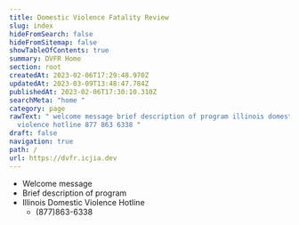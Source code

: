 ```yaml
---
title: Domestic Violence Fatality Review
slug: index
hideFromSearch: false
hideFromSitemap: false
showTableOfContents: true
summary: DVFR Home
section: root
createdAt: 2023-02-06T17:29:48.970Z
updatedAt: 2023-03-09T13:48:47.784Z
publishedAt: 2023-02-06T17:30:10.310Z
searchMeta: "home "
category: page
rawText: " welcome message brief description of program illinois domestic
  violence hotline 877 863 6338 "
draft: false
navigation: true
path: /
url: https://dvfr.icjia.dev
---
```



- Welcome message
- Brief description of program
- Illinois Domestic Violence Hotline
    - (877)863-6338

 
